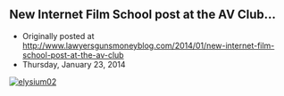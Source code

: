 ## New Internet Film School post at the AV Club...

 * Originally posted at http://www.lawyersgunsmoneyblog.com/2014/01/new-internet-film-school-post-at-the-av-club
 * Thursday, January 23, 2014

[![elysium02](http://lawyersgunsmon.wpengine.com/wp-content/uploads/2014/01/elysium02.jpg "elysium02")](http://lawyersgunsmon.wpengine.com/wp-content/uploads/2014/01/elysium02.jpg)